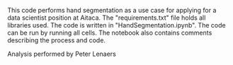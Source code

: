 This code performs hand segmentation as a use case for applying for a data scientist position at Aitaca.
The "requirements.txt" file holds all libraries used.
The code is written in "HandSegmentation.ipynb". The code can be run by running all cells.
The notebook also contains comments describing the process and code.

Analysis performed by Peter Lenaers
